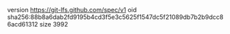 version https://git-lfs.github.com/spec/v1
oid sha256:88b8a6dab2fd9195b4cd3f5e3c5625f1547dc5f21089db7b2b9dcc86acd61312
size 3992
